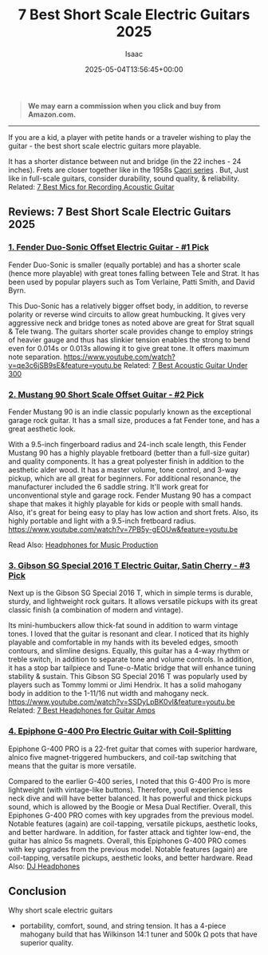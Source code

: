 ﻿---
author: Isaac
layout: post
title: 7 Best Short Scale Electric Guitars 2025
date: '2025-05-04T13:56:45+00:00'
categories:
- Guitar
tags: []
slug: /best-short-scale-electric-guitars/
lastmod: 2025-05-07T12:21:25+03:00
---
> **We may earn a commission when you click and buy from Amazon.com.**
>

---
If you are a kid, a player with petite hands or a traveler wishing to play the guitar - the best short scale electric guitars more playable.

It has a shorter distance between nut and bridge (in the 22 inches - 24  inches).
Frets are closer together like in the 1958s 
[Capri series](https://reverb.com/p/rickenbacker-360-capri-1958-1960)
.
But, Just like in full-scale guitars, consider durability, sound quality, & reliability.
Related:
[7 Best Mics for Recording Acoustic Guitar](https://pestpolicy.com/best-mics-for-recording-acoustic-guitar/)
## Reviews: 7 Best Short Scale Electric Guitars 2025
### [1. Fender Duo-Sonic Offset Electric Guitar - #1 Pick](https://www.amazon.com/dp/B01KWPTLQG/?tag=p-policy-20)
Fender Duo-Sonic is smaller (equally portable) and has a shorter scale (hence more playable) with great tones falling between Tele and Strat. It has been used by popular players such as Tom Verlaine, Patti Smith, and David Byrn.

This Duo-Sonic has a relatively bigger offset body, in addition, to reverse polarity or reverse wind circuits to allow great humbucking. It gives very aggressive neck and bridge tones  as noted above are great for Strat squall & Tele twang.
The guitars shorter scale provides change to employ strings of heavier gauge  and thus has slinkier tension enables the strong to bend even for 0.014s or 0.013s allowing it to give great tone. It offers maximum note separation.
https://www.youtube.com/watch?v=qe3c6jSB9sE&feature=youtu.be
Related:
[7 Best Acoustic Guitar Under 300](https://pestpolicy.com/best-acoustic-guitar-under-300/)
### [2. Mustang 90 Short Scale Offset Guitar - #2 Pick](https://www.amazon.com/dp/B01KWPTJAO/?tag=p-policy-20)
Fender Mustang 90 is an indie classic popularly known as the exceptional garage rock guitar. It has a small size, produces a fat Fender tone, and has a great aesthetic look.

With a 9.5-inch fingerboard radius and 24-inch scale length, this Fender Mustang 90 has a highly playable fretboard (better than a full-size guitar) and quality components. It has a great polyester finish in addition to the aesthetic alder wood.
It has a master volume, tone control, and 3-way pickup, which are all great for beginners. For additional resonance, the manufacturer included the 6 saddle string. It'll work great for unconventional style and garage rock.
Fender Mustang 90 has a compact shape that makes it highly playable for kids or people with small hands. Also, it's great for being easy to play has low action and short frets. Also, its highly portable and light with a 9.5-inch fretboard radius.
https://www.youtube.com/watch?v=7PB5y-gEOUw&feature=youtu.be

Read Also:
[Headphones for Music Production](https://pestpolicy.com/best-headphones-for-music-production/)
### [3. Gibson SG Special 2016 T Electric Guitar, Satin Cherry - #3 Pick](https://www.amazon.com/dp/B00843AA2S/?tag=p-policy-20)
Next up is the Gibson SG Special 2016 T, which in simple terms is durable, sturdy, and lightweight rock guitars. It allows versatile pickups with its great classic finish (a combination of modern and vintage).

Its mini-humbuckers allow thick-fat sound in addition to warm vintage tones. I loved that the guitar is resonant and clear. I noticed that its highly playable and comfortable in my hands with its beveled edges, smooth contours, and slimline designs.
Equally, this guitar has a 4-way rhythm or treble switch, in addition to separate tone and volume controls. In addition, it has a stop bar tailpiece and Tune-o-Matic bridge that will enhance tuning stability & sustain.
This Gibson SG Special 2016 T was popularly used by players such as Tommy Iommi or Jimi Hendrix. It has a solid mahogany body in addition to the 1-11/16 nut width and mahogany neck.
https://www.youtube.com/watch?v=SSDyLpBK0vI&feature=youtu.be
Related:
[7 Best Headphones for Guitar Amps](https://pestpolicy.com/best-headphones-for-guitar-amps/)
### [4. Epiphone G-400 Pro Electric Guitar with Coil-Splitting](https://www.amazon.com/dp/B007AGR5JQ/?tag=p-policy-20)
Epiphone G-400 PRO is a 22-fret guitar that comes with superior hardware, alnico five magnet-triggered humbuckers, and coil-tap switching that means that the guitar is more versatile.

Compared to the earlier G-400 series, I noted that this G-400 Pro is more lightweight (with vintage-like buttons). Therefore, youll experience less neck dive and will have better balanced. It has powerful and thick pickups sound, which is allowed by the Boogie or Mesa Dual Rectifier.
Overall, this Epiphones G-400 PRO comes with key upgrades from the previous model. Notable features (again) are coil-tapping, versatile pickups, aesthetic looks, and better hardware.
In addition, for faster attack and tighter low-end, the guitar has alnico 5s magnets. Overall, this Epiphones G-400 PRO comes with key upgrades from the previous model. Notable features (again) are coil-tapping, versatile pickups, aesthetic looks, and better hardware.
Read Also:
[DJ Headphones](https://pestpolicy.com/best-dj-headphones/)
## Conclusion
Why short scale electric guitars
- portability, comfort, sound, and string tension.
It has a 4-piece mahogany build that has Wilkinson 14:1 tuner and 500k Ω pots that have superior quality.
